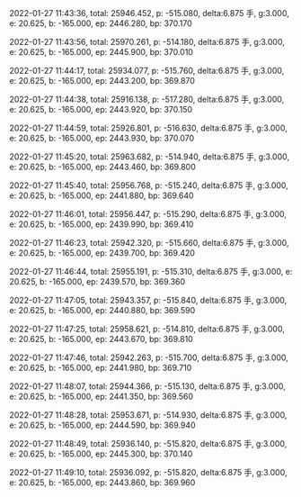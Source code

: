 2022-01-27 11:43:36, total: 25946.452, p: -515.080, delta:6.875 手, g:3.000, e: 20.625, b: -165.000, ep: 2446.280, bp: 370.170

2022-01-27 11:43:56, total: 25970.261, p: -514.180, delta:6.875 手, g:3.000, e: 20.625, b: -165.000, ep: 2445.900, bp: 370.010

2022-01-27 11:44:17, total: 25934.077, p: -515.760, delta:6.875 手, g:3.000, e: 20.625, b: -165.000, ep: 2443.200, bp: 369.870

2022-01-27 11:44:38, total: 25916.138, p: -517.280, delta:6.875 手, g:3.000, e: 20.625, b: -165.000, ep: 2443.920, bp: 370.150

2022-01-27 11:44:59, total: 25926.801, p: -516.630, delta:6.875 手, g:3.000, e: 20.625, b: -165.000, ep: 2443.930, bp: 370.070

2022-01-27 11:45:20, total: 25963.682, p: -514.940, delta:6.875 手, g:3.000, e: 20.625, b: -165.000, ep: 2443.460, bp: 369.800

2022-01-27 11:45:40, total: 25956.768, p: -515.240, delta:6.875 手, g:3.000, e: 20.625, b: -165.000, ep: 2441.880, bp: 369.640

2022-01-27 11:46:01, total: 25956.447, p: -515.290, delta:6.875 手, g:3.000, e: 20.625, b: -165.000, ep: 2439.990, bp: 369.410

2022-01-27 11:46:23, total: 25942.320, p: -515.660, delta:6.875 手, g:3.000, e: 20.625, b: -165.000, ep: 2439.700, bp: 369.420

2022-01-27 11:46:44, total: 25955.191, p: -515.310, delta:6.875 手, g:3.000, e: 20.625, b: -165.000, ep: 2439.570, bp: 369.360

2022-01-27 11:47:05, total: 25943.357, p: -515.840, delta:6.875 手, g:3.000, e: 20.625, b: -165.000, ep: 2440.880, bp: 369.590

2022-01-27 11:47:25, total: 25958.621, p: -514.810, delta:6.875 手, g:3.000, e: 20.625, b: -165.000, ep: 2443.670, bp: 369.810

2022-01-27 11:47:46, total: 25942.263, p: -515.700, delta:6.875 手, g:3.000, e: 20.625, b: -165.000, ep: 2441.980, bp: 369.710

2022-01-27 11:48:07, total: 25944.366, p: -515.130, delta:6.875 手, g:3.000, e: 20.625, b: -165.000, ep: 2441.350, bp: 369.560

2022-01-27 11:48:28, total: 25953.671, p: -514.930, delta:6.875 手, g:3.000, e: 20.625, b: -165.000, ep: 2444.590, bp: 369.940

2022-01-27 11:48:49, total: 25936.140, p: -515.820, delta:6.875 手, g:3.000, e: 20.625, b: -165.000, ep: 2445.300, bp: 370.140

2022-01-27 11:49:10, total: 25936.092, p: -515.820, delta:6.875 手, g:3.000, e: 20.625, b: -165.000, ep: 2443.860, bp: 369.960